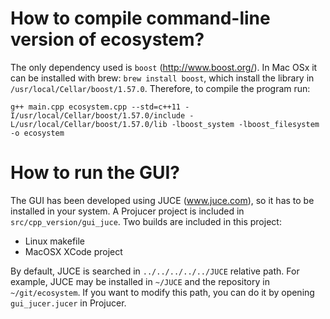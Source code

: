 # How to compile command-line version of ecosystem?

The only dependency used is `boost` (http://www.boost.org/). In Mac OSx it can be installed with brew: `brew install boost`, which install the library in `/usr/local/Cellar/boost/1.57.0`. Therefore, to compile the program run:

`g++ main.cpp ecosystem.cpp --std=c++11 -I/usr/local/Cellar/boost/1.57.0/include -L/usr/local/Cellar/boost/1.57.0/lib -lboost_system -lboost_filesystem -o ecosystem`

# How to run the GUI?

The GUI has been developed using JUCE (www.juce.com), so it has to be installed in your system. A Projucer project is included in `src/cpp_version/gui_juce`. Two builds are included in this project:

* Linux makefile
* MacOSX XCode project

By default, JUCE is searched in `../../../../../JUCE` relative path. For example, JUCE may be installed in `~/JUCE` and the repository in `~/git/ecosystem`. If you want to modify this path, you can do it by opening `gui_jucer.jucer` in Projucer.

